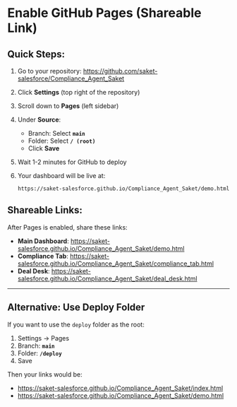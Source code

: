 # Enable GitHub Pages (Shareable Link)

## Quick Steps:

1. Go to your repository: https://github.com/saket-salesforce/Compliance_Agent_Saket

2. Click **Settings** (top right of the repository)

3. Scroll down to **Pages** (left sidebar)

4. Under **Source**:
   - Branch: Select **`main`**
   - Folder: Select **`/ (root)`**
   - Click **Save**

5. Wait 1-2 minutes for GitHub to deploy

6. Your dashboard will be live at:
   ```
   https://saket-salesforce.github.io/Compliance_Agent_Saket/demo.html
   ```

## Shareable Links:

After Pages is enabled, share these links:

- **Main Dashboard**: https://saket-salesforce.github.io/Compliance_Agent_Saket/demo.html
- **Compliance Tab**: https://saket-salesforce.github.io/Compliance_Agent_Saket/compliance_tab.html
- **Deal Desk**: https://saket-salesforce.github.io/Compliance_Agent_Saket/deal_desk.html

---

## Alternative: Use Deploy Folder

If you want to use the `deploy` folder as the root:

1. Settings → Pages
2. Branch: **`main`**
3. Folder: **`/deploy`**
4. Save

Then your links would be:
- https://saket-salesforce.github.io/Compliance_Agent_Saket/index.html
- https://saket-salesforce.github.io/Compliance_Agent_Saket/demo.html

